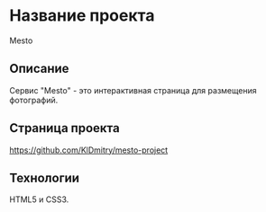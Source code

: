 # Название проекта

Mesto
## Описание

Сервис "Mesto" - это интерактивная страница для размещения фотографий.

## Страница проекта

https://github.com/KlDmitry/mesto-project


## Технологии

HTML5 и CSS3.

